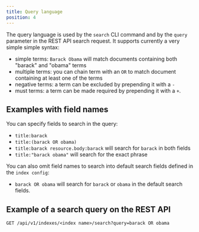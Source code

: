 ```yaml
---
title: Query language
position: 4
---
```



The query language is used by the `search` CLI command and by the `query` parameter in the REST API search request. 
It supports currently a very simple simple syntax:
- simple terms: `Barack Obama` will match documents containing both "barack" and "obama" terms
- multiple terms: you can chain term with an `OR` to match document containing at least one of the terms
- negative terms: a term can be excluded by prepending it with a `-`
- must terms: a term can be made required by prepending it with a `+`.

## Examples with field names

You can specify fields to search in the query:
- `title:barack`
- `title:(barack OR obama)`
- `title:barack resource.body:barack` will search for `barack` in both fields
- `title:"barack obama"` will search for the exact phrase 

You can also omit field names to search into default search fields defined in the `index config`:
- `barack OR obama` will search for `barack` or `obama` in the default search fields.

## Example of a search query on the REST API

```
GET /api/v1/indexes/<index name>/search?query=barack OR obama
```

